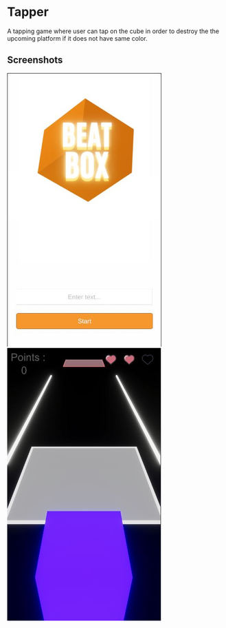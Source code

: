# Tapper

A tapping game where user can tap on the cube in order to destroy the the upcoming platform if it does not have same color.

## Screenshots
![alt text](landing_scene.JPG)
![alt text](game_scene.JPG)
